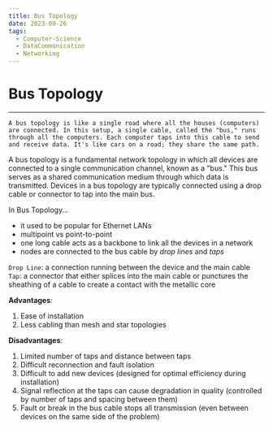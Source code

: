 ```yaml
---
title: Bus Topology
date: 2023-09-26
tags:
  - Computer-Science
  - DataCommunication
  - Networking
---
```


# Bus Topology

---

```
A bus topology is like a single road where all the houses (computers) are connected. In this setup, a single cable, called the "bus," runs through all the computers. Each computer taps into this cable to send and receive data. It's like cars on a road; they share the same path.
```

A bus topology is a fundamental network topology in which all devices are connected to a single communication channel, known as a "bus." This bus serves as a shared communication medium through which data is transmitted. Devices in a bus topology are typically connected using a drop cable or connector to tap into the main bus.

In Bus Topology...

- it used to be popular for Ethernet LANs
- multipoint vs point-to-point
- one long cable acts as a backbone to link all the devices in a network
- nodes are connected to the bus cable by _drop lines_ and _taps_

`Drop Line`: a connection running between the device and the main cable
`Tap`: a connector that either splices into the main cable or punctures the sheathing of a cable to create a contact with the metallic core

**Advantages**:

1. Ease of installation
2. Less cabling than mesh and star topologies

**Disadvantages**:

1. Limited number of taps and distance between taps
2. Difficult reconnection and fault isolation
3. Difficult to add new devices (designed for optimal efficiency during installation)
4. Signal reflection at the taps can cause degradation in quality (controlled by number of taps and spacing between them)
5. Fault or break in the bus cable stops all transmission (even between devices on the same side of the problem)
